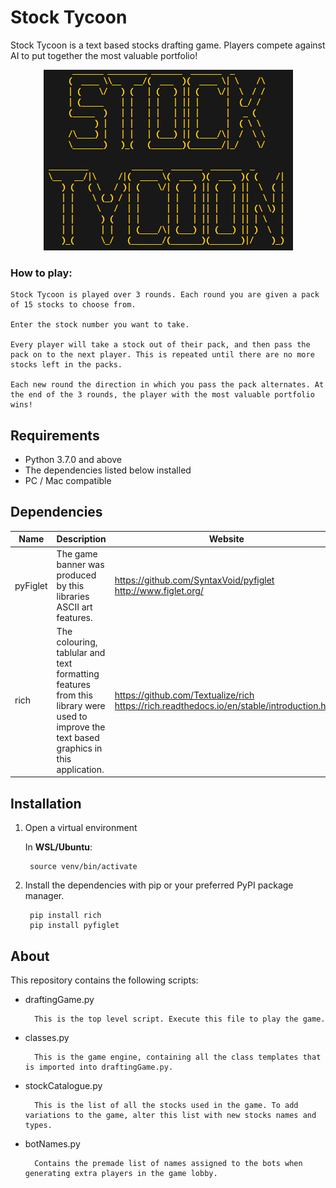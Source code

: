 # Stock Tycoon

Stock Tycoon is a text based stocks drafting game. Players compete against AI to put together the most valuable portfolio!

<div align="center"><img src="gamebanner.png"></div>

### How to play:

    Stock Tycoon is played over 3 rounds. Each round you are given a pack of 15 stocks to choose from.
    
    Enter the stock number you want to take. 
    
    Every player will take a stock out of their pack, and then pass the pack on to the next player. This is repeated until there are no more stocks left in the packs.
    
    Each new round the direction in which you pass the pack alternates. At the end of the 3 rounds, the player with the most valuable portfolio wins!


## Requirements

- Python 3.7.0 and above
- The dependencies listed below installed
- PC / Mac compatible


## Dependencies

| Name | Description | Website |
|------|-------------|---------|
| pyFiglet | The game banner was produced by this libraries ASCII art features. |  https://github.com/SyntaxVoid/pyfiglet <br> http://www.figlet.org/ |
| rich | The colouring, tablular and text formatting features from this library were used to improve the text based graphics in this application. | https://github.com/Textualize/rich <br> https://rich.readthedocs.io/en/stable/introduction.html |



## Installation

1. Open a virtual environment

    In **WSL/Ubuntu**:

        source venv/bin/activate

2. Install the dependencies with pip or your preferred PyPI package manager.
    
        pip install rich
        pip install pyfiglet



## About

This repository contains the following scripts:

- draftingGame.py

        This is the top level script. Execute this file to play the game.

- classes.py

        This is the game engine, containing all the class templates that is imported into draftingGame.py.

- stockCatalogue.py

        This is the list of all the stocks used in the game. To add variations to the game, alter this list with new stocks names and types.

- botNames.py
        
        Contains the premade list of names assigned to the bots when generating extra players in the game lobby.
        
